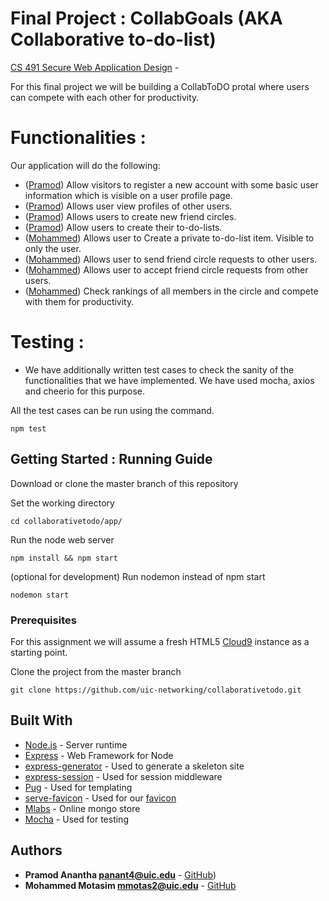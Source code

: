 # Final Project : CollabGoals (AKA Collaborative to-do-list)

[CS 491 Secure Web Application Design](https://www.cs.uic.edu/~ckanich/swad/f17/) - 

For this final project we will be building a CollabToDO protal where users can compete with each other for productivity.  

# Functionalities :
Our application will do the following:

* ([Pramod](#Pramod)) Allow visitors to register a new account with some basic user information which is visible on a user profile page.
* ([Pramod](#Pramod)) Allows user view profiles of other users.
* ([Pramod](#Pramod)) Allows users to create new friend circles.
* ([Pramod](#Pramod)) Allow users to create their to-do-lists. 
* ([Mohammed](#Mohammed)) Allows user to Create a private to-do-list item. Visible to only the user.
* ([Mohammed](#Mohammed)) Allows user to send friend circle requests to other users.
* ([Mohammed](#Mohammed)) Allows user to accept friend circle requests from other users.
* ([Mohammed](#Mohammed)) Check rankings of all members in the circle and compete with them for productivity.

# Testing :

* We have additionally written test cases to check the sanity of the functionalities that we have implemented. We have used mocha, axios and cheerio for this purpose.

All the test cases can be run using the command.

```
npm test

```


## Getting Started : Running Guide

Download or clone the master branch of this repository

Set the working directory
```
cd collaborativetodo/app/
```

Run the node web server
```
npm install && npm start
```

(optional for development)
Run nodemon instead of npm start
```
nodemon start
```

### Prerequisites

For this assignment we will assume a fresh HTML5 [Cloud9](https://c9.io) instance as a starting point.

Clone the project from the master branch

```
git clone https://github.com/uic-networking/collaborativetodo.git
```

## Built With
* [Node.js](https://nodejs.org) - Server runtime
* [Express](https://expressjs.com/) - Web Framework for Node
* [express-generator](https://www.npmjs.com/package/express-generator) - Used to generate a skeleton site
* [express-session](https://github.com/expressjs/session) - Used for session middleware
* [Pug](https://github.com/pugjs/pug) - Used for templating
* [serve-favicon](https://www.npmjs.com/package/serve-favicon) - Used for our [favicon](https://en.wikipedia.org/wiki/Favicon)
* [Mlabs](ttps://mlab.com/) - Online mongo store
* [Mocha](https://mochajs.org/) - Used for testing



## Authors
* **<a id="Pramod"></a>Pramod Anantha <panant4@uic.edu>** - [GitHub](https://github.com/Panant4))
* **<a id="Mohammed"></a>Mohammed Motasim <mmotas2@uic.edu>** - [GitHub](https://github.com/mmotas)
